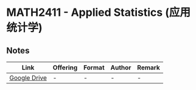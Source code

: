 # MATH2411 - Applied Statistics (应用统计学)

## Notes

| Link | Offering | Format | Author | Remark |
| ---- | -------- | ------ | ------ | ------ |
| [Google Drive](https://drive.google.com/drive/folders/15YKd6Txxsx0D8AQgBiVKLU-eqmvzxI_9?usp=sharing) | - | - | - | - |

